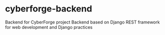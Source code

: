 # cyberforge-backend
Backend for CyberForge project
Backend based on Django REST framework for web development and Django practices
